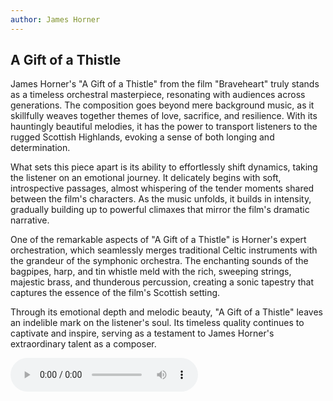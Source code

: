 ```yaml
---
author: James Horner
---
```

## A Gift of a Thistle

James Horner's "A Gift of a Thistle" from the film "Braveheart" truly stands as a timeless orchestral masterpiece, resonating with audiences across generations. The composition goes beyond mere background music, as it skillfully weaves together themes of love, sacrifice, and resilience. With its hauntingly beautiful melodies, it has the power to transport listeners to the rugged Scottish Highlands, evoking a sense of both longing and determination.

What sets this piece apart is its ability to effortlessly shift dynamics, taking the listener on an emotional journey. It delicately begins with soft, introspective passages, almost whispering of the tender moments shared between the film's characters. As the music unfolds, it builds in intensity, gradually building up to powerful climaxes that mirror the film's dramatic narrative.

One of the remarkable aspects of "A Gift of a Thistle" is Horner's expert orchestration, which seamlessly merges traditional Celtic instruments with the grandeur of the symphonic orchestra. The enchanting sounds of the bagpipes, harp, and tin whistle meld with the rich, sweeping strings, majestic brass, and thunderous percussion, creating a sonic tapestry that captures the essence of the film's Scottish setting.

Through its emotional depth and melodic beauty, "A Gift of a Thistle" leaves an indelible mark on the listener's soul. Its timeless quality continues to captivate and inspire, serving as a testament to James Horner's extraordinary talent as a composer.

<audio ref='themeSong' loop controls src="https://raw.githubusercontent.com/Silverlined/silverlined.github.io/main/res/audio/gift-of-a-thistle.flac" type="audio/flac"></audio>
